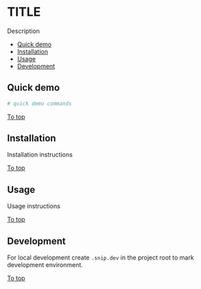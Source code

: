 # <a id="top"></a>TITLE

Description

* [Quick demo](#quick-demo)
* [Installation](#installation)
* [Usage](#usage)
* [Development](#usage)

## Quick demo

```sh
# quick demo commands
```

[To top]

## Installation

Installation instructions

[To top]

## Usage

Usage instructions

[To top]

## Development

For local development create `.snip.dev` in the project root to mark development environment.

[To top]

[To top]: #top
